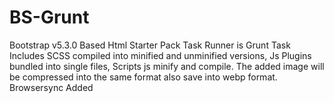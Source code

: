 # BS-Grunt
Bootstrap  v5.3.0 Based Html Starter Pack 
Task Runner is Grunt
Task Includes SCSS compiled into minified and unminified versions,
Js Plugins bundled into single files, Scripts js minify and compile.
The added image will be compressed into the same format also save into webp format.
Browsersync Added
